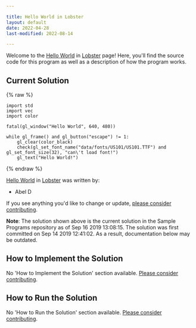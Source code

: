 ```yaml
---

title: Hello World in Lobster
layout: default
date: 2022-04-28
last-modified: 2022-08-14

---
```


Welcome to the [Hello World](https://sampleprograms.io/projects/hello-world) in [Lobster](https://sampleprograms.io/languages/lobster) page! Here, you'll find the source code for this program as well as a description of how the program works.

## Current Solution

{% raw %}

```lobster
import std
import vec
import color

fatal(gl_window("Hello World", 640, 480))

while gl_frame() and gl_button("escape") != 1:
    gl_clear(color_black)
    check(gl_set_font_name("data/fonts/US101/US101.TTF") and gl_set_font_size(32), "can\'t load font!")
    gl_text("Hello World!")
```

{% endraw %}

[Hello World](https://sampleprograms.io/projects/hello-world) in [Lobster](https://sampleprograms.io/languages/lobster) was written by:

- Abel D

If you see anything you'd like to change or update, [please consider contributing](https://github.com/TheRenegadeCoder/sample-programs).

**Note**: The solution shown above is the current solution in the Sample Programs repository as of Sep 16 2019 13:08:15. The solution was first committed on Sep 14 2019 12:41:02. As a result, documentation below may be outdated.

## How to Implement the Solution

No 'How to Implement the Solution' section available. [Please consider contributing](https://github.com/TheRenegadeCoder/sample-programs-website).

## How to Run the Solution

No 'How to Run the Solution' section available. [Please consider contributing](https://github.com/TheRenegadeCoder/sample-programs-website).